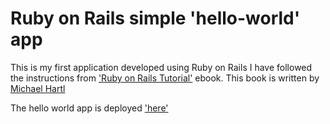 # Ruby on Rails simple 'hello-world' app

This is my first application developed using Ruby on Rails
I have followed the instructions from ['Ruby on Rails Tutorial'](https://www.railstutorial.org/book/beginning) ebook.
This book is written by [Michael Hartl](http://www.michaelhartl.com/)

The hello world app is deployed ['here'](https://lit-bastion-27507.herokuapp.com/)